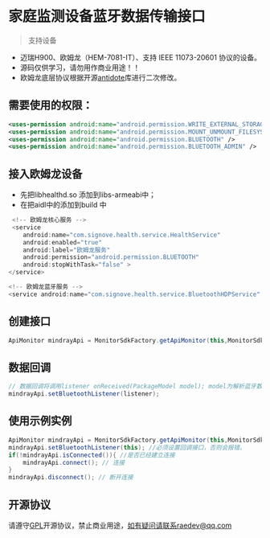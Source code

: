# 家庭监测设备蓝牙数据传输接口

> 支持设备

- 迈瑞H900、欧姆龙（HEM-7081-IT）、支持 IEEE 11073-20601 协议的设备。
- 源码仅供学习，请勿用作商业用途！！
- 欧姆龙底层协议根据开源[antidote](https://github.com/raee/antidote)库进行二次修改。

## 需要使用的权限：
```xml
<uses-permission android:name="android.permission.WRITE_EXTERNAL_STORAGE" />
<uses-permission android:name="android.permission.MOUNT_UNMOUNT_FILESYSTEMS" />
<uses-permission android:name="android.permission.BLUETOOTH" />
<uses-permission android:name="android.permission.BLUETOOTH_ADMIN" />
```

## 接入欧姆龙设备

- 先把libhealthd.so 添加到libs-armeabi中；
- 在把aidl中的添加到build 中

```java
 <!-- 欧姆龙核心服务 -->
 <service
	android:name="com.signove.health.service.HealthService"
	android:enabled="true"
	android:label="欧姆龙服务"
	android:permission="android.permission.BLUETOOTH"
	android:stopWithTask="false" >
</service>

<!-- 欧姆龙蓝牙服务 -->
<service android:name="com.signove.health.service.BluetoothHDPService" />

```

## 创建接口

```java
ApiMonitor mindrayApi = MonitorSdkFactory.getApiMonitor(this,MonitorSdkFactory.MINDRAY);
```

## 数据回调

```java
// 数据回调将调用listener onReceived(PackageModel model); model为解析蓝牙数据后的体征数据。
mindrayApi.setBluetoothListener(listener); 		
```

## 使用示例实例

```java
ApiMonitor mindrayApi = MonitorSdkFactory.getApiMonitor(this,MonitorSdkFactory.MINDRAY);
mindrayApi.setBluetoothListener(this); //必须设置回调接口，否则会报错。
if(!mindrayApi.isConnected()){ //是否已经建立连接
	mindrayApi.connect(); // 连接
}
mindrayApi.disconnect(); // 断开连接		
```

## 开源协议

请遵守[GPL](http://www.gnu.org/licenses/licenses.en.html)开源协议，禁止商业用途，如有疑问请联系raedev@qq.com
